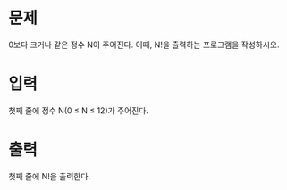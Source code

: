 # 문제
0보다 크거나 같은 정수 N이 주어진다. 이때, N!을 출력하는 프로그램을 작성하시오.

# 입력
첫째 줄에 정수 N(0 ≤ N ≤ 12)가 주어진다.

# 출력
첫째 줄에 N!을 출력한다.
